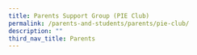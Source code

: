 ```yaml
---
title: Parents Support Group (PIE Club)
permalink: /parents-and-students/parents/pie-club/
description: ""
third_nav_title: Parents
---
```

